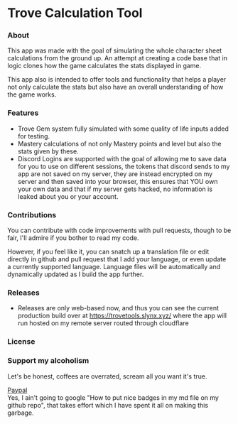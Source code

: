 # Trove Calculation Tool

### About

This app was made with the goal of simulating the whole character sheet calculations from the ground up.
An attempt at creating a code base that in logic clones how the game calculates the stats displayed in game.

This app also is intended to offer tools and functionality that helps a player not only calculate the stats but also
have an overall understanding of how the game works.

### Features
- Trove Gem system fully simulated with some quality of life inputs added for testing.
- Mastery calculations of not only Mastery points and level but also the stats given by these.
- Discord Logins are supported with the goal of allowing me to save data for you to use on different sessions, the tokens that discord sends to my app are not saved on my server, they are instead encrypted on my server and then saved into your browser, this ensures that YOU own your own data and that if my server gets hacked, no information is leaked about you or your account.

### Contributions

You can contribute with code improvements with pull requests, though to be fair, I'll admire if you bother to read my code.

However, if you feel like it, you can snatch up a translation file or edit directly in github and pull request that I add your language, or even update a currently supported language.
Language files will be automatically and dynamically updated as I build the app further.

### Releases

- Releases are only web-based now, and thus you can see the current production build over at https://trovetools.slynx.xyz/ where the app will run hosted on my remote server routed through cloudflare

### License


### Support my alcoholism
Let's be honest, coffees are overrated, scream all you want it's true.

[Paypal](https://paypal.me/Waterin)<br>
Yes, I ain't going to google "How to put nice badges in my md file on my github repo", that takes effort which I have spent it all on making this garbage.
